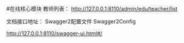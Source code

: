 #在线核心模块
教师列表：
http://127.0.0.1:8110/admin/edu/teacher/list

文档接口地址：
Swagger2配置文件
 Swagger2Config
 
http://127.0.0.1:8110/swagger-ui.html#/
